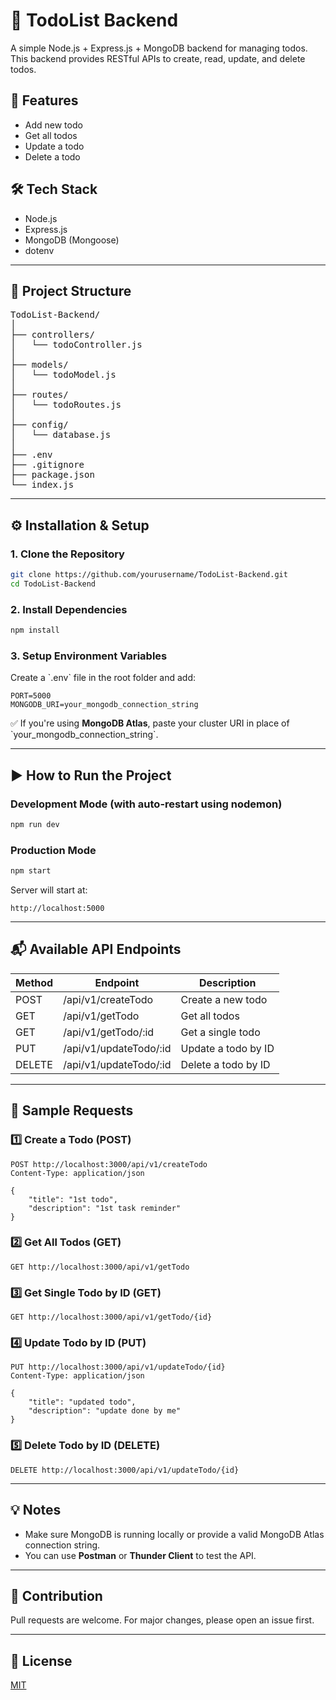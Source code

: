 # 📝 TodoList Backend

A simple Node.js + Express.js + MongoDB backend for managing todos. This backend provides RESTful APIs to create, read, update, and delete todos.

## 🚀 Features

- Add new todo
- Get all todos
- Update a todo
- Delete a todo

## 🛠 Tech Stack

- Node.js
- Express.js
- MongoDB (Mongoose)
- dotenv

---

## 📂 Project Structure
<pre>
TodoList-Backend/
│
├── controllers/
│   └── todoController.js
│
├── models/
│   └── todoModel.js
│
├── routes/
│   └── todoRoutes.js
│
├── config/
│   └── database.js
│
├── .env
├── .gitignore
├── package.json
└── index.js
</pre>  

---

## ⚙️ Installation & Setup

### 1. Clone the Repository

```bash
git clone https://github.com/yourusername/TodoList-Backend.git
cd TodoList-Backend
```

### 2. Install Dependencies

```bash
npm install
```

### 3. Setup Environment Variables

Create a \`.env\` file in the root folder and add:

```
PORT=5000
MONGODB_URI=your_mongodb_connection_string
```

✅ If you're using **MongoDB Atlas**, paste your cluster URI in place of \`your_mongodb_connection_string\`.

---

## ▶️ How to Run the Project

### Development Mode (with auto-restart using nodemon)

```bash
npm run dev
```

### Production Mode

```bash
npm start
```

Server will start at:

```
http://localhost:5000
```

---

## 📬 Available API Endpoints

| Method | Endpoint                               | Description          |
|--------|----------------------------------------|----------------------|
| POST   | /api/v1/createTodo                     | Create a new todo    |
| GET    | /api/v1/getTodo                        | Get all todos        |
| GET    | /api/v1/getTodo/:id                    | Get a single todo    |
| PUT    | /api/v1/updateTodo/:id                 | Update a todo by ID  |
| DELETE | /api/v1/updateTodo/:id                 | Delete a todo by ID  |

---

## 📝 Sample Requests

### 1️⃣ Create a Todo (POST)
```
POST http://localhost:3000/api/v1/createTodo
Content-Type: application/json

{
    "title": "1st todo",
    "description": "1st task reminder"
}
```

### 2️⃣ Get All Todos (GET)
```
GET http://localhost:3000/api/v1/getTodo
```

### 3️⃣ Get Single Todo by ID (GET)
```
GET http://localhost:3000/api/v1/getTodo/{id}
```

### 4️⃣ Update Todo by ID (PUT)
```
PUT http://localhost:3000/api/v1/updateTodo/{id}
Content-Type: application/json

{
    "title": "updated todo",
    "description": "update done by me"
}
```

### 5️⃣ Delete Todo by ID (DELETE)
```
DELETE http://localhost:3000/api/v1/updateTodo/{id}
```

---

## 💡 Notes

- Make sure MongoDB is running locally or provide a valid MongoDB Atlas connection string.
- You can use **Postman** or **Thunder Client** to test the API.

---

## 🙌 Contribution

Pull requests are welcome. For major changes, please open an issue first.

---

## 📄 License

[MIT](LICENSE)
